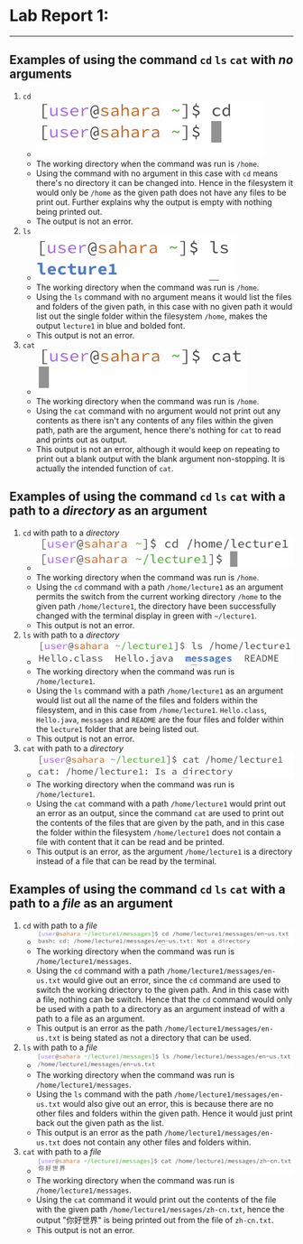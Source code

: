 # Lab Report 1:
---
## **Examples of using the command `cd` `ls` `cat` with *no* arguments**
1. `cd`
   * ![Image](cd.png)
   * The working directory when the command was run is `/home`.
   * Using the command with no argument in this case with `cd` means there's no directory it can be changed into. Hence in the filesystem it would only be `/home` as the given path does not have any files to be print out. Further explains why the output is empty with nothing being printed out.
   * The output is not an error.
2. `ls`
   * ![Image](ls.png)
   * The working directory when the command was run is `/home`.
   * Using the `ls` command with no argument means it would list the files and folders of the given path, in this case with no given path it would list out the single folder within the filesystem `/home`, makes the output `lecture1` in blue and bolded font.
   * This output is not an error.
3. `cat`
   * ![Image](cat.png)
   * The working directory when the command was run is `/home`.
   * Using the `cat` command with no argument would not print out any contents as there isn't any contents of any files within the given path, path are the argument, hence there's nothing for `cat` to read and prints out as output.
   * This output is not an error, although it would keep on repeating to print out a blank output with the blank argument non-stopping. It is actually the intended function of `cat`.

## **Examples of using the command `cd` `ls` `cat` with a path to a *directory* as an argument**
1. `cd` with path to a *directory*
   * ![Image](cdWithDirectory.png)
   * The working directory when the command was run is `/home`.
   * Using the `cd` command with a path `/home/lecture1` as an argument permits the switch from the current working directory `/home` to the given path `/home/lecture1`, the directory have been successfully changed with the terminal display in green with `~/lecture1`.
   * This output is not an error.
2. `ls` with path to a *directory*
   * ![Image](lsWithDirectory.png)
   * The working directory when the command was run is `/home/lecture1`.
   * Using the `ls` command with a path `/home/lecture1` as an argument would list out all the name of the files and folders within the filesystem, and in this case from `/home/lecture1`. `Hello.class`, `Hello.java`, `messages` and `README` are the four files and folder within the `lecture1` folder that are being listed out.
   * This output is not an error.
3. `cat` with path to a *directory*
   * ![Image](catWithDirectory.png)
   * The working directory when the command was run is `/home/lecture1`.
   * Using the `cat` command with a path `/home/lecture1` would print out an error as an output, since the command `cat` are used to print out the contents of the files that are given by the path, and in this case the folder within the filesystem `/home/lecture1` does not contain a file with content that it can be read and be printed.
   * This output is an error, as the argument `/home/lecture1` is a directory instead of a file that can be read by the terminal.

## **Examples of using the command `cd` `ls` `cat` with a path to a *file* as an argument**
1. `cd` with path to a *file*
   * ![Image](cdWithFile.png)
   * The working directory when the command was run is `/home/lecture1/messages`.
   * Using the `cd` command with a path `/home/lecture1/messages/en-us.txt` would give out an error, since the `cd` command are used to switch the working driectory to the given path. And in this case with a file, nothing can be switch. Hence that the `cd` command would only be used with a path to a directory as an argument instead of with a path to a file as an argument.
   * This output is an error as the path `/home/lecture1/messages/en-us.txt` is being stated as not a directory that can be used.
2. `ls` with path to a *file*
   * ![Image](lsWithFile.png)
   * The working directory when the command was run is `/home/lecture1/messages`.
   * Using the `ls` command with the path `/home/lecture1/messages/en-us.txt` would also give out an error, this is because there are no other files and folders within the given path. Hence it would just print back out the given path as the list.
   * This output is an error as the path `/home/lecture1/messages/en-us.txt` does not contain any other files and folders within.
3. `cat` with path to a *file*
   * ![Image](catWithFile.png)
   * The working directory when the command was run is `/home/lecture1/messages`.
   * Using the `cat` command it would print out the contents of the file with the given path `/home/lecture1/messages/zh-cn.txt`, hence the output "你好世界" is being printed out from the file of `zh-cn.txt`.
   * This output is not an error.

